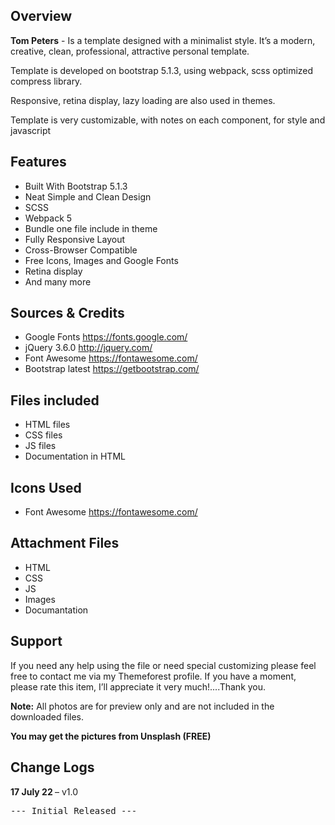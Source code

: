 <h2>Overview</h2>
<p>
 <strong>Tom Peters</strong> - Is a template designed with a minimalist style. It’s a modern, creative, clean, professional, attractive personal template.
</p>
<p>
 Template is developed on bootstrap 5.1.3, using webpack, scss optimized compress library.
</p>
<p>
 Responsive, retina display, lazy loading are also used in themes.
</p>
<p>Template is very customizable, with notes on each component, for style and javascript</p>

<h2>Features</h2>
<ul>
 <li>Built With Bootstrap 5.1.3</li>
 <li>Neat Simple and Clean Design</li>
 <li>SCSS</li>
 <li>Webpack 5</li>
 <li>Bundle one file include in theme</li>
 <li>Fully Responsive Layout</li>
 <li>Cross-Browser Compatible</li>
 <li>Free Icons, Images and Google Fonts</li>
 <li>Retina display</li>
 <li>And many more</li>
</ul>

<h2>Sources & Credits</h2>
<ul>
 <li>Google Fonts <a href="https://fonts.google.com/" target="_blank">https://fonts.google.com/</a></li>
 <li>jQuery 3.6.0 <a href="http://jquery.com/" target="_blank">http://jquery.com/</a></li>
 <li>Font Awesome <a href="https://fontawesome.com/" target="_blank">https://fontawesome.com/</a></li>
 <li>Bootstrap latest <a href="https://getbootstrap.com/" target="_blank">https://getbootstrap.com/</a></li>
</ul>

<h2>Files included</h2>
<ul>
 <li>HTML files</li>
 <li>CSS files</li>
 <li>JS files</li>
 <li>Documentation in HTML</li>
</ul>

<h2>Icons Used</h2>
<ul>
 <li>Font Awesome <a href="https://fontawesome.com/" target="_blank">https://fontawesome.com/</a></li>
</ul>

<h2>Attachment Files</h2>
<ul>
 <li>HTML</li>
 <li>CSS</li>
 <li>JS</li>
 <li>Images</li>
 <li>Documantation</li>
</ul>

<h2>Support</h2>
<p>If you need any help using the file or need special customizing please feel free to contact me via my Themeforest profile. If you have a moment, please rate this item, I’ll appreciate it very much!....Thank you.</p>
<p><strong>Note:</strong> All photos are for preview only and are not included in the downloaded files.</p>
<p><strong>You may get the pictures from Unsplash (FREE)</strong></p>

<h2>Change Logs</h2>
<p><strong>17 July 22 </strong> – v1.0</p>
<pre>--- Initial Released --- </pre>
